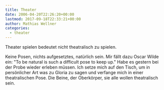 ```yaml
---
title: Theater
date: 2006-04-20T22:26:20+00:00
lastmod: 2017-09-18T22:33:21+00:00
author: Mathias Wellner
categories:
  - theater
---
```

Theater spielen bedeutet nicht theatralisch zu spielen. 

Keine Posen, nichts aufgesetztes, natürlich sein. Mir fällt dazu Oscar Wilde ein: "To be natural is such a difficult pose to keep up." Habe es gestern bei der Probe wieder erleben müssen. Ich setze mich auf den Tisch, um in persönlicher Art was zu Gloria zu sagen und verfange mich in einer theatralischen Pose. Die Beine, der Oberkörper, sie alle wollen theatralisch sein.